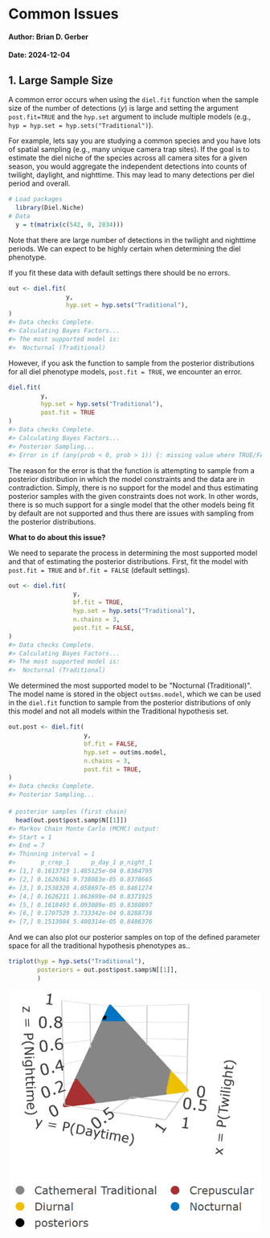 
# Common Issues

#### Author: Brian D. Gerber
#### Date: 2024-12-04



## 1. Large Sample Size



A common error occurs when using the `diel.fit` function when the sample size of the number of detections ($y$) is large and setting the argument `post.fit=TRUE` and the `hyp.set` argument to include multiple models (e.g., `hyp = hyp.set = hyp.sets("Traditional")`).

For example, lets say you are studying a common species and you have lots of spatial sampling (e.g., many unique camera trap sites). If the goal is to estimate the diel niche of the species across all camera sites for a given season, you would aggregate the independent detections into counts of twilight, daylight, and nighttime. This may lead to many detections per diel period and overall.


``` r
# Load packages
  library(Diel.Niche)
# Data
  y = t(matrix(c(542, 0, 2834)))
```

Note that there are large number of detections in the twilight and nighttime periods. We can expect to be highly certain when determining the diel phenotype.

If you fit these data with default settings there should be no errors.


``` r
out <- diel.fit(
                y,
                hyp.set = hyp.sets("Traditional"),
)
#> Data checks Complete.
#> Calculating Bayes Factors...
#> The most supported model is: 
#>  Nocturnal (Traditional)
```

However, if you ask the function to sample from the posterior distributions for all diel phenotype models, `post.fit = TRUE`, we encounter an error. 


``` r
diel.fit(
         y,
         hyp.set = hyp.sets("Traditional"),
         post.fit = TRUE
)
#> Data checks Complete.
#> Calculating Bayes Factors...
#> Posterior Sampling...
#> Error in if (any(prob < 0, prob > 1)) {: missing value where TRUE/FALSE needed
```

The reason for the error is that the function is attempting to sample from a posterior distribution in which the model constraints and the data are in contradiction. Simply, there is no support for the model and thus estimating posterior samples with the given constraints does not work. In other words, there is so much support for a single model that the other models being fit by default are not supported and thus there are issues with sampling from the posterior distributions. 

**What to do about this issue?**

We need to separate the process in determining the most supported model and that of estimating the posterior distributions. First, fit the model with `post.fit = TRUE` and `bf.fit = FALSE` (default settings). 


``` r
out <- diel.fit(
                  y,
                  bf.fit = TRUE,
                  hyp.set = hyp.sets("Traditional"),  
                  n.chains = 3,
                  post.fit = FALSE,
)
#> Data checks Complete.
#> Calculating Bayes Factors...
#> The most supported model is: 
#>  Nocturnal (Traditional)
```

We determined the most supported model to be "Nocturnal (Traditional)". The model name is stored in the object `out$ms.model`, which we can be used in the `diel.fit` function to sample from the posterior distributions of only this model and not all models within the Traditional hypothesis set.


``` r
out.post <- diel.fit(
                     y,
                     bf.fit = FALSE,
                     hyp.set = out$ms.model,  
                     n.chains = 3,
                     post.fit = TRUE,
)
#> Data checks Complete.
#> Posterior Sampling...

# posterior samples (first chain)
  head(out.post$post.samp$N[[1]])
#> Markov Chain Monte Carlo (MCMC) output:
#> Start = 1 
#> End = 7 
#> Thinning interval = 1 
#>       p_crep_1      p_day_1 p_night_1
#> [1,] 0.1613719 1.485125e-04 0.8384795
#> [2,] 0.1620361 9.738083e-05 0.8378665
#> [3,] 0.1538320 4.058697e-05 0.8461274
#> [4,] 0.1626211 1.863699e-04 0.8371925
#> [5,] 0.1618493 6.093089e-05 0.8380897
#> [6,] 0.1707529 3.733342e-04 0.8288738
#> [7,] 0.1513084 5.400314e-05 0.8486376
```
And we can also plot our posterior samples on top of the defined parameter space for all the traditional hypothesis phenotypes as..


``` r
triplot(hyp = hyp.sets("Traditional"),
        posteriors = out.post$post.samp$N[[1]],
        )
```

![](Rplot.png )

